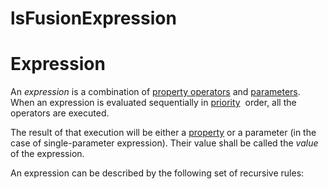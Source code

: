 # lsFusionExpression

# Expression

An *expression* is a combination of [property operators](lsFusionProperty_operators.md) and [parameters](lsFusionProperties.md). When an expression is evaluated sequentially in [priority](lsFusionOperator_priority.md)  order, all the operators are executed.

The result of that execution will be either a [property](lsFusionProperties.md) or a parameter (in the case of single-parameter expression). Their value shall be called the *value* of the expression.

An expression can be described by the following set of recursive rules:



  
